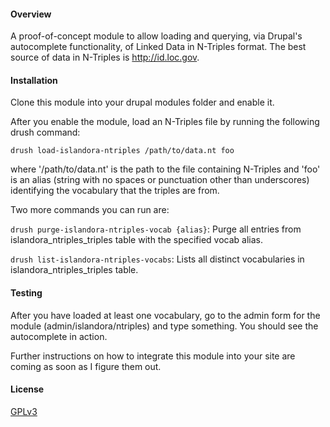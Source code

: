 #### Overview

A proof-of-concept module to allow loading and querying, via Drupal's autocomplete functionality, of Linked Data in N-Triples format. The best source of data in N-Triples is http://id.loc.gov. 

#### Installation

Clone this module into your drupal modules folder and enable it.

After you enable the module, load an N-Triples file by running the following drush command:

```
drush load-islandora-ntriples /path/to/data.nt foo
```

where '/path/to/data.nt' is the path to the file containing N-Triples and 'foo' is an alias (string with no spaces or punctuation other than underscores) identifying the vocabulary that the triples are from.

Two more commands you can run are:

```drush purge-islandora-ntriples-vocab {alias}```: Purge all entries from islandora_ntriples_triples table with the specified vocab alias.

```drush list-islandora-ntriples-vocabs```: Lists all distinct vocabularies in islandora_ntriples_triples table.

#### Testing

After you have loaded at least one vocabulary, go to the admin form for the module (admin/islandora/ntriples) and type something. You should see the autocomplete in action.

Further instructions on how to integrate this module into your site are coming as soon as I figure them out.

#### License

[GPLv3](http://www.gnu.org/licenses/gpl-3.0.txt)

